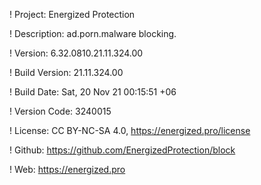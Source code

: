 ! Project: Energized Protection

! Description: ad.porn.malware blocking.

! Version: 6.32.0810.21.11.324.00

! Build Version: 21.11.324.00

! Build Date: Sat, 20 Nov 21 00:15:51 +06

! Version Code: 3240015

! License: CC BY-NC-SA 4.0, https://energized.pro/license

! Github: https://github.com/EnergizedProtection/block

! Web: https://energized.pro
